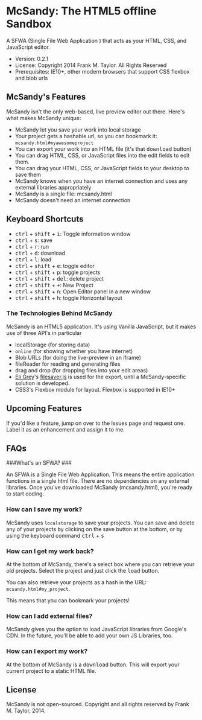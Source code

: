 # McSandy: The HTML5 offline Sandbox #

A SFWA (Single File Web Application ) that acts as your HTML, CSS, and JavaScript editor.

 * Version: 0.2.1
 * License: Copyright 2014 Frank M. Taylor. All Rights Reserved
 * Prerequisites: IE10+, other modern browsers that support CSS flexbox and blob urls

## McSandy's Features ##
McSandy isn't the only web-based, live preview editor out there. Here's what makes McSandy unique:
 
 + McSandy let you save your work into local storage
 + Your project gets a hashable url, so you can bookmark it: `mcsandy.html#myawesomeproject`
 + You can export your work into an HTML file (it's that <kbd>download</kbd> button)
 + You can drag HTML, CSS, or JavaScript files into the edit fields to edit them.
 + You can drag your HTML, CSS, or JavaScript fields to your desktop to save them
 + McSandy knows when you have an internet connection and uses any external libraries appropriately
 + McSandy is a single file: mcsandy.html
 + McSandy doesn't need an internet connection


## Keyboard Shortcuts ##
 + <kbd>ctrl</kbd> + <kbd>shift</kbd> + <kbd>i</kbd>: Toggle information window
 + <kbd>ctrl</kbd> + <kbd>s</kbd>: save
 + <kbd>ctrl</kbd> + <kbd>r</kbd>: run
 + <kbd>ctrl</kbd> + <kbd>d</kbd>: download
 + <kbd>ctrl</kbd> + <kbd>l</kbd>: load
 + <kbd>ctrl</kbd> + <kbd>shift</kbd> + <kbd>e</kbd>: toggle editor
 + <kbd>ctrl</kbd> + <kbd>shift</kbd> + <kbd>p</kbd>:  toggle projects
 + <kbd>ctrl</kbd> + <kbd>shift</kbd> + <kbd>del</kbd>:   delete project
 + <kbd>ctrl</kbd> + <kbd>shift</kbd> + <kbd>+</kbd>:  New Project
 + <kbd>ctrl</kbd> + <kbd>shift</kbd> + <kbd>n</kbd>:  Open Editor panel in a new window
 + <kbd>ctrl</kbd> + <kbd>shift</kbd> + <kbd>h</kbd>: toggle Horizontal layout

### The Technologies Behind McSandy ###
McSandy is an HTML5 application. It's using Vanilla JavaScript, but it makes use of three API's in particular
 + localStorage (for storing data)
 + `online` (for showing whether you have internet)
 + Blob URLs (for doing the live-preview in an iframe)
 + fileReader for reading and generating files
 + drag and drop (for dropping files into your edit areas)
 + [Eli Grey](http://eligrey.com/blog/post/saving-generated-files-on-the-client-side)'s [filesaver.js](https://github.com/eligrey/FileSaver.js) is used for the export, until a McSandy-specific solution is developed. 
 + CSS3's Flexbox module for layout. Flexbox is supported in IE10+ 

## Upcoming Features ##
If you'd like a feature, jump on over to the Issues page and request one. Label it as an enhancement and assign it to me. 

## FAQs ##
###What's an SFWA? ###

An SFWA is a Single File Web Application. This means the entire application functions in a single html file. There are no dependencies on any external libraries. Once you've downloaded McSandy (mcsandy.html), you're ready to start coding. 


### How can I save my work? ###
McSandy uses `localstorage` to save your projects. You can save and delete any of your projects by clicking on the save button at the bottom, or by using the keyboard command <kbd>ctrl</kbd> + <kbd>s</kbd>

### How can I get my work back? ###
At the bottom of McSandy, there's a select box where you can retrieve your old projects. Select the project and just click the <kbd>load</kbd> button. 

You can also retrieve your projects as a hash in the URL: `mcsandy.html#my_project`. 

This means that you can bookmark your projects!

### How can I add external files? ###
McSandy gives you the option to load JavaScript libraries from Google's CDN. In the future, you'll be able to add your own JS Libraries, too. 

### How can I export my work? ###
At the bottom of McSandy is a <kbd>download</kbd> button. This will export your current project to a static HTML file. 


## License
McSandy is not open-sourced. 
Copyright and all rights reserved by Frank M. Taylor, 2014. 


	       
